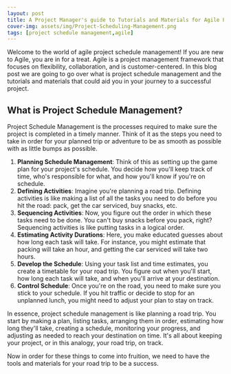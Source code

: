 ```yaml
---
layout: post
title: A Project Manager's guide to Tutorials and Materials for Agile Project Schedule Management
cover-img: assets/img/Project-Scheduling-Management.png
tags: [project schedule management,agile]
---
```


Welcome to the world of agile project schedule management! If you are new to Agile, you are in for a treat. Agile is a project management framework that focuses on flexibility, collaboration, and is customer-centered. In this blog post we are going to go over what is project schedule management and the tutorials and materials that could aid you in your journey to a successful project.

## What is Project Schedule Management?

Project Schedule Management is the processes required to make sure the project is completed in a timely manner. Think of it as the steps you need to take in order for your planned trip or adventure to be as smooth as possible with as little bumps as possible. 

1. **Planning Schedule Management**: Think of this as setting up the game plan for your project's schedule. You decide how you'll keep track of time, who's responsible for what, and how you'll know if you're on schedule.
2. **Defining Activities**: Imagine you're planning a road trip. Defining activities is like making a list of all the tasks you need to do before you hit the road: pack, get the car serviced, buy snacks, etc.
3. **Sequencing Activities**: Now, you figure out the order in which these tasks need to be done. You can't buy snacks before you pack, right? Sequencing activities is like putting tasks in a logical order.
4. **Estimating Activity Durations**: Here, you make educated guesses about how long each task will take. For instance, you might estimate that packing will take an hour, and getting the car serviced will take two hours.
5. **Develop the Schedule**: Using your task list and time estimates, you create a timetable for your road trip. You figure out when you'll start, how long each task will take, and when you'll arrive at your destination.
6. **Control Schedule**: Once you're on the road, you need to make sure you stick to your schedule. If you hit traffic or decide to stop for an unplanned lunch, you might need to adjust your plan to stay on track.

In essence, project schedule management is like planning a road trip. You start by making a plan, listing tasks, arranging them in order, estimating how long they'll take, creating a schedule, monitoring your progress, and adjusting as needed to reach your destination on time. It's all about keeping your project, or in this analogy, your road trip, on track.

Now in order for these things to come into fruition, we need to have the tools and materials for your road trip to be a success. 

